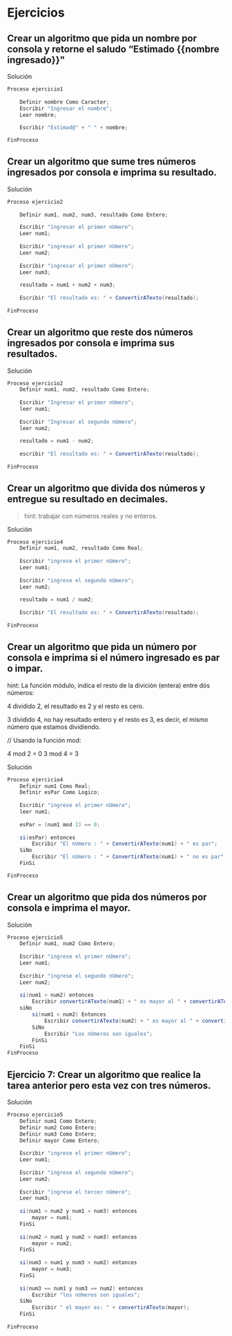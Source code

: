 # Ejercicios
  

## Crear un algoritmo que pida un nombre por consola y retorne el saludo “Estimado {{nombre ingresado}}"
  

Solución  

```java
Proceso ejercicio1
	
	Definir nombre Como Caracter;
	Escribir "Ingresar el nombre";
	Leer nombre;
	
	Escribir "Estimad@" + " " + nombre;

FinProceso
```

## Crear un algoritmo que sume tres números ingresados por consola e imprima su resultado.
  
  
Solución
```java
Proceso ejercicio2
	
	Definir num1, num2, num3, resultado Como Entero;

	Escribir "ingresar el primer nUmero";
	Leer num1;
	
	Escribir "ingresar el primer nUmero";
	Leer num2;
	
	Escribir "ingresar el primer nUmero";
	Leer num3;
	
	resultado = num1 + num2 + num3;
	
	Escribir "El resultado es: " + ConvertirATexto(resultado);
	
FinProceso
```

## Crear un algoritmo que reste dos números ingresados por consola e imprima sus resultados.
  
  
Solución
```java
Proceso ejercicio2
	Definir num1, num2, resultado Como Entero;
	
	Escribir "Ingresar el primer nUmero";
	leer num1;
	
	Escribir "Ingresar el segundo nUmero";
	leer num2;
	
	resultado = num1 - num2;
	
	escribir "El resultado es: " + ConvertirATexto(resultado);
	
FinProceso
```

## Crear un algoritmo que divida dos números y entregue su resultado en decimales.
> hint: trabajar con números reales y no enteros.
  
  
Solución
```java
Proceso ejercicio4
	Definir num1, num2, resultado Como Real;
	
	Escribir "ingrese el primer nUmero";
	Leer num1;
	
	Escribir "ingrese el segundo nUmero";
	Leer num2;
	
	resultado = num1 / num2;
	
	Escribir "El resultado es: " + ConvertirATexto(resultado);
	
FinProceso
```
## Crear un algoritmo que  pida un número por consola e imprima si el número ingresado es par o impar.
hint: La función módulo, indica el resto de la divición (entera) entre dós números:

4 dividido 2, el resultado es 2 y el resto es cero. 

3 dividido 4, no hay resultado entero y el resto es 3, es decir, el mismo número que estamos dividiendo.

// Usando la función mod:

4 mod 2 = 0
3 mod 4 = 3
  
  
Solución
```java
Proceso ejercicio4
	Definir num1 Como Real;
	Definir esPar Como Logico;
	
	Escribir "ingrese el primer nUmero";
	leer num1;
	
	esPar = (num1 mod 2) == 0;
	
	si(esPar) entonces
		Escribir "El nUmero : " + ConvertirATexto(num1) + " es par";
	SiNo
		Escribir "El nUmero : " + ConvertirATexto(num1) + " no es par";
	FinSi

FinProceso
```
  
## Crear un algoritmo que  pida dos números por consola e imprima el mayor.
  
  
Solución
```java
Proceso ejercicio5
	Definir num1, num2 Como Entero;
	
	Escribir "ingrese el primer nUmero";
	Leer num1;
	
	Escribir "ingrese el segundo nUmero";
	Leer num2;
	
	si(num1 > num2) entonces
		Escribir convertirATexto(num1) + " es mayor al " + convertirATexto(num2);
	siNo
		si(num1 < num2) Entonces
			Escribir convertirATexto(num2) + " es mayor al " + convertirATexto(num1);
		SiNo
			Escribir "Los nUmeros son iguales";
		FinSi
	FinSi
FinProceso
```
  
## Ejercicio 7: Crear un algoritmo que  realice la tarea anterior pero esta vez con tres números.
  
  
Solución
```java
Proceso ejercicio5
	Definir num1 Como Entero;
    Definir num2 Como Entero;
	Definir num3 Como Entero;
	Definir mayor Como Entero;
	
	Escribir "ingrese el primer nUmero";
	Leer num1;
	
	Escribir "ingrese el segundo nUmero";
	Leer num2;
	
	Escribir "ingrese el tercer nUmero";
	Leer num3;
	
	si(num1 > num2 y num1 > num3) entonces
		mayor = num1;
	FinSi
	
	si(num2 > num1 y num2 > num3) entonces
		mayor = num2;
	FinSi
	
	si(num3 > num1 y num3 > num2) entonces
		mayor = num3;
	FinSi
	
	si(num3 == num1 y num3 == num2) entonces
		Escribir "los nUmeros son iguales";
	SiNo
		Escribir " el mayor es: " + convertirATexto(mayor);
	FinSi
	
FinProceso
```
 